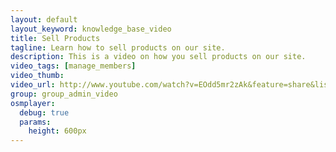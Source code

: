 ```yaml
---
layout: default
layout_keyword: knowledge_base_video
title: Sell Products
tagline: Learn how to sell products on our site.
description: This is a video on how you sell products on our site.
video_tags: [manage_members]
video_thumb: 
video_url: http://www.youtube.com/watch?v=EOdd5mr2zAk&feature=share&list=PLB5617336FA5BC11B
group: group_admin_video
osmplayer:
  debug: true
  params: 
    height: 600px
---
```

